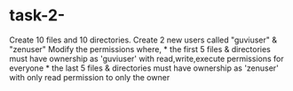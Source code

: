 # task-2-
 Create 10 files and 10 directories. Create 2 new users called "guviuser" &amp; "zenuser" Modify the permissions where, * the first 5 files &amp; directories must have ownership as 'guviuser' with read,write,execute permissions for everyone * the last 5 files &amp; directories must have ownership as 'zenuser' with only read permission to only the owner
